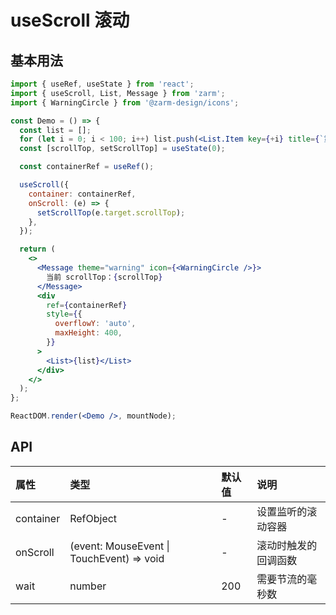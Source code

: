 # useScroll 滚动

## 基本用法

```jsx
import { useRef, useState } from 'react';
import { useScroll, List, Message } from 'zarm';
import { WarningCircle } from '@zarm-design/icons';

const Demo = () => {
  const list = [];
  for (let i = 0; i < 100; i++) list.push(<List.Item key={+i} title={`第 ${i + 1} 行`} />);
  const [scrollTop, setScrollTop] = useState(0);

  const containerRef = useRef();

  useScroll({
    container: containerRef,
    onScroll: (e) => {
      setScrollTop(e.target.scrollTop);
    },
  });

  return (
    <>
      <Message theme="warning" icon={<WarningCircle />}>
        当前 scrollTop：{scrollTop}
      </Message>
      <div
        ref={containerRef}
        style={{
          overflowY: 'auto',
          maxHeight: 400,
        }}
      >
        <List>{list}</List>
      </div>
    </>
  );
};

ReactDOM.render(<Demo />, mountNode);
```

## API

| 属性      | 类型                                      | 默认值 | 说明                 |
| :-------- | :---------------------------------------- | :----- | :------------------- |
| container | RefObject                                 | -      | 设置监听的滚动容器   |
| onScroll  | (event: MouseEvent \| TouchEvent) => void | -      | 滚动时触发的回调函数 |
| wait      | number                                    | 200    | 需要节流的毫秒数     |
